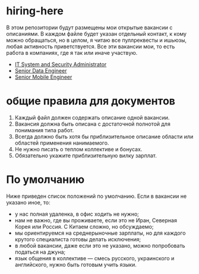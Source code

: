 # hiring-here

В этом репозитории будут размещены мои открытые вакансии с описаниями. В каждом файле будет указан отдельный контакт, к кому можно обращаться, но в целом, я читаю все пуллреквесты и ишьюзы, любая активность приветствуется. Все эти вакансии мои, то есть работа в компаниях, где я так или иначе участвую.

- [IT System and Security Administrator](SysAdmin_SecOps.md)
- [Senior Data Engineer](Senior_Data_Engineer.md)
- [Senior Mobile Engineer](Senior_Mobile_Engineer.md)

# общие правила для документов

1. Каждый файл должен содержать описание одной вакансии.
2. Вакансия должна быть описана с достаточной полнотой для понимания типа работ.
3. Всегда должно быть хотя бы приблизительное описание области или областей применения нанимаемого.
4. Не нужно писать о теплом коллективе и бонусах.
5. Обязательно укажите приблизительную вилку зарплат.

# По умолчанию

Ниже приведен список положений по умолчанию. Если в вакансии не указано иное, то:

-  у нас полная удаленка, в офис ходить не нужно;
-  нам не важно, где вы проживаете, если это не Иран, Северная Корея или Россия. С Китаем сложно, но обсуждаемо;
-  мы ориентируемся на среднерыночные зарплаты, но для каждого крутого специалиста готовы делать исключения;
-  в любой вакансии, даже если это не указано, можно попробовать податься на джуна;
-  язык общения в коллективе — смесь русского, украинского и английского, нужно быть готовым учить языки.
